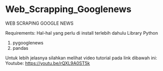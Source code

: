 # Web_Scrapping_Googlenews
WEB SCRAPING GOOGLE NEWS 

Requirements: Hal-hal yang perlu di install terlebih dahulu  Library Python  
1. pygooglenews 
2. pandas 

Untuk lebih jelasnya silahkan melihat video tutorial pada link dibawah ini: Youtube: https://youtu.be/rQXL9A0ST5k
